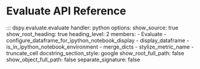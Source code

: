 # Evaluate API Reference

::: dspy.evaluate.evaluate
    handler: python
    options:
        show_source: true
        show_root_heading: true
        heading_level: 2
        members:
          - Evaluate
          - configure_dataframe_for_ipython_notebook_display
          - display_dataframe
          - is_in_ipython_notebook_environment
          - merge_dicts
          - stylize_metric_name
          - truncate_cell
        docstring_section_style: google
        show_root_full_path: false
        show_object_full_path: false
        separate_signature: false
